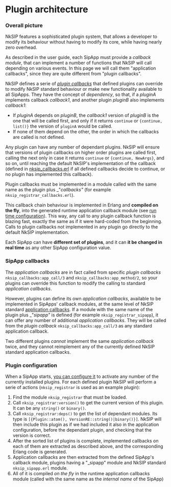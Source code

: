 # Plugin architecture

### Overall picture

NkSIP features a sophisticated plugin system, that allows a developer to modify its behaviour without having to modify its core, while having nearly zero overhead.

As described in the user guide, each SipApp must provide a _callback module_, that can implement a number of functions that NkSIP will call depending on various events. In this page we will call them "application callbacks", since they are quite different from "plugin callbacks".

NkSIP defines a serie of [_plugin callbacks_](plugin_callbacks.md) that defined plugins can override to modify NkSIP standard behaviour or make new functionality available to all SipApps. They have the concept of _dependency_, so that, if a _pluginA_ implements callback _callback1_, and another plugin _pluginB_ also implements _callback1_:
* If _pluginA_ depends on _pluginB_, the _callback1_ version of _pluginB_ is the one that will be called first, and only if it returns `continue` or `{continue, list()}` the version of `pluginA` would be called.
* If none of them depend on the other, the order in which the callbacks are called is not defined.

Any plugin can have any number of dependant plugins. NkSIP will ensure that versions of plugin callbacks on higher order plugins are called first, calling the next only in case it returns `continue` or `{continue, NewArgs}`, and so on, until reaching the default NkSIP's implementation of the callback (defined in [nksip_callbacks.erl](../../src/nksip_callbacks.erl) if all defined callbacks decide to continue, or no plugin has implemented this callback).

Plugin callbacks must be implemented in a module called with the same name as the plugin plus _"_callbacks"_ (for example `nksip_registrar_callbacks.erl`).

This callback chain behaviour is implemented in Erlang and **compiled on the fly**, into the generated runtime application callback module (see [run time configuration](runtime_configuration.md)). This way, any call to any plugin callback function is blazing fast, exactly the same as if it were hard-coded from the beginning. Calls to plugin callbacks not implemented in any plugin go directly to the default NkSIP implementation.

Each SipApp can have **different set of plugins**, and it can **it be changed in real time** as any other SipApp configuration value.


### SipApp callbacks

The _application callbacks_ are in fact called from specific _plugin callbacks_ `nksip_callbacks:app_call/3` and `nksip_callbacks:app_method/2`, so your plugins can override this function to modify the calling to standard _application callbacks_.

However, plugins can define its own _application callbacks_, available to be implemented in SipApps' callback modules, at the same level of NkSIP standard [application callbacks](../reference/callback_functions.md). If a module with the same name of the plugin plus _"_sipapp"_ is defined (for example `nksip_registrar_sipapp`), it can offer any number of additional _application callbacks_. They will be called from the _plugin callback_ `nksip_callbacks:app_call/3` as any standard application callback.

Two different plugins _cannot_ implement the same _application callback_ twice, and they cannot reimplement any of the currently defined NkSIP standard application callbacks. 


### Plugin configuration


When a SipApp starts, [you can configure it](../guide/start_a_sipapp.md) to activate any number of the currently installed plugins. For each defined plugin NkSIP will perform a serie of actions (`nksip_registrar` is used as an example plugin): 

1. Find the module `nksip_registrar` that must be loaded.
1. Call `nksip_registrar:version()` to get the current version of this plugin. It can be any `string()` or `binary()`.
1. Call `nksip_registrar:deps()` to get the list of dependant modules. Its type is `[{Plugin::atom(), VersionRE::string()|binary()}]`. NkSIP will then include this plugin as if we had included it also in the application configuration, before the dependant plugin, and checking that the version is correct.
1. After the sorted list of plugins is complete, implemented callbacks on each of them are extracted as described above, and the corresponding Erlang code is generated.
1. Application callbacks are then extracted from the defined SipApp's callback module, plugins having a "_sipapp" module and NkSIP standard `nksip_sipapp.erl` module.
1. All of it is compiled _on the fly_ in the runtime application callbacks module (called with the same name as the _internal name_ of the SipApp) 

